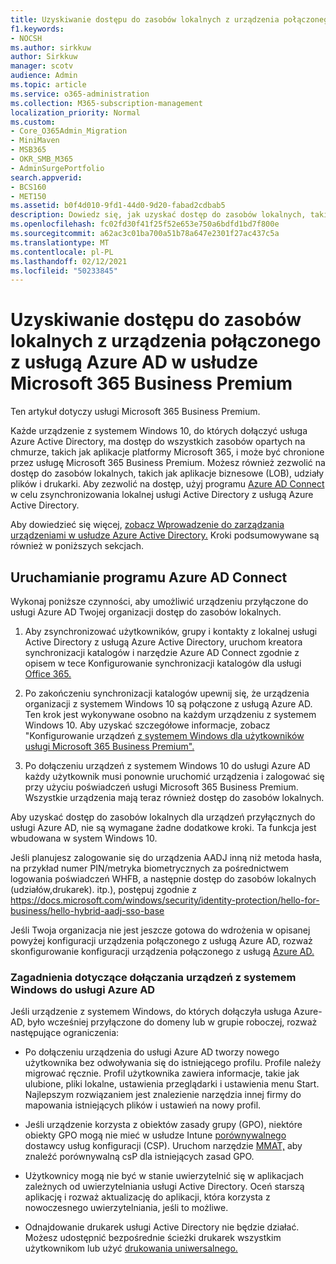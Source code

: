 ```yaml
---
title: Uzyskiwanie dostępu do zasobów lokalnych z urządzenia połączonego z usługą Azure AD w usłudze Microsoft 365 Business
f1.keywords:
- NOCSH
ms.author: sirkkuw
author: Sirkkuw
manager: scotv
audience: Admin
ms.topic: article
ms.service: o365-administration
ms.collection: M365-subscription-management
localization_priority: Normal
ms.custom:
- Core_O365Admin_Migration
- MiniMaven
- MSB365
- OKR_SMB_M365
- AdminSurgePortfolio
search.appverid:
- BCS160
- MET150
ms.assetid: b0f4d010-9fd1-44d0-9d20-fabad2cdbab5
description: Dowiedz się, jak uzyskać dostęp do zasobów lokalnych, takich jak aplikacje biznesowe, udziały plików i drukarki, z urządzenia z systemem Windows 10, do których dołączyć do usługi Azure Active Directory.
ms.openlocfilehash: fc02fd30f41f25f52e653e750a6bdfd1bd7f800e
ms.sourcegitcommit: a62ac3c01ba700a51b78a647e2301f27ac437c5a
ms.translationtype: MT
ms.contentlocale: pl-PL
ms.lasthandoff: 02/12/2021
ms.locfileid: "50233845"
---
```

# <a name="access-on-premises-resources-from-an-azure-ad-joined-device-in-microsoft-365-business-premium"></a>Uzyskiwanie dostępu do zasobów lokalnych z urządzenia połączonego z usługą Azure AD w usłudze Microsoft 365 Business Premium

Ten artykuł dotyczy usługi Microsoft 365 Business Premium.

Każde urządzenie z systemem Windows 10, do których dołączyć usługa Azure Active Directory, ma dostęp do wszystkich zasobów opartych na chmurze, takich jak aplikacje platformy Microsoft 365, i może być chronione przez usługę Microsoft 365 Business Premium. Możesz również zezwolić na dostęp do zasobów lokalnych, takich jak aplikacje biznesowe (LOB), udziały plików i drukarki. Aby zezwolić na dostęp, użyj programu [Azure AD Connect](https://docs.microsoft.com/azure/active-directory/connect/active-directory-aadconnect) w celu zsynchronizowania lokalnej usługi Active Directory z usługą Azure Active Directory. 

Aby dowiedzieć się więcej, [zobacz Wprowadzenie do zarządzania urządzeniami w usłudze Azure Active Directory.](https://docs.microsoft.com/azure/active-directory/device-management-introduction)
Kroki podsumowywane są również w poniższych sekcjach.
 
## <a name="run-azure-ad-connect"></a>Uruchamianie programu Azure AD Connect

Wykonaj poniższe czynności, aby umożliwić urządzeniu przyłączone do usługi Azure AD Twojej organizacji dostęp do zasobów lokalnych.
  
1. Aby zsynchronizować użytkowników, grupy i kontakty z lokalnej usługi Active Directory z usługą Azure Active Directory, uruchom kreatora synchronizacji katalogów i narzędzie Azure AD Connect zgodnie z opisem w tece Konfigurowanie synchronizacji katalogów dla usługi [Office 365.](https://docs.microsoft.com/microsoft-365/enterprise/set-up-directory-synchronization)
    
2. Po zakończeniu synchronizacji katalogów upewnij się, że urządzenia organizacji z systemem Windows 10 są połączone z usługą Azure AD. Ten krok jest wykonywane osobno na każdym urządzeniu z systemem Windows 10. Aby uzyskać szczegółowe informacje, zobacz "Konfigurowanie urządzeń [z systemem Windows dla użytkowników usługi Microsoft 365 Business Premium".](set-up-windows-devices.md) 
    
3. Po dołączeniu urządzeń z systemem Windows 10 do usługi Azure AD każdy użytkownik musi ponownie uruchomić urządzenia i zalogować się przy użyciu poświadczeń usługi Microsoft 365 Business Premium. Wszystkie urządzenia mają teraz również dostęp do zasobów lokalnych.
    
Aby uzyskać dostęp do zasobów lokalnych dla urządzeń przyłącznych do usługi Azure AD, nie są wymagane żadne dodatkowe kroki. Ta funkcja jest wbudowana w system Windows 10. 

Jeśli planujesz zalogowanie się do urządzenia AADJ inną niż metoda hasła, na przykład numer PIN/metryka biometrycznych za pośrednictwem logowania poświadczeń WHFB, a następnie dostęp do zasobów lokalnych (udziałów,drukarek). itp.), postępuj zgodnie z https://docs.microsoft.com/windows/security/identity-protection/hello-for-business/hello-hybrid-aadj-sso-base
  
Jeśli Twoja organizacja nie jest jeszcze gotowa do wdrożenia w opisanej powyżej konfiguracji urządzenia połączonego z usługą Azure AD, rozważ skonfigurowanie konfiguracji urządzenia połączonego z usługą [Azure AD.](manage-windows-devices.md)
  
### <a name="considerations-when-you-join-windows-devices-to-azure-ad"></a>Zagadnienia dotyczące dołączania urządzeń z systemem Windows do usługi Azure AD

Jeśli urządzenie z systemem Windows, do których dołączyła usługa Azure-AD, było wcześniej przyłączone do domeny lub w grupie roboczej, rozważ następujące ograniczenia:
  
- Po dołączeniu urządzenia do usługi Azure AD tworzy nowego użytkownika bez odwoływania się do istniejącego profilu. Profile należy migrować ręcznie. Profil użytkownika zawiera informacje, takie jak ulubione, pliki lokalne, ustawienia przeglądarki i ustawienia menu Start. Najlepszym rozwiązaniem jest znalezienie narzędzia innej firmy do mapowania istniejących plików i ustawień na nowy profil.

- Jeśli urządzenie korzysta z obiektów zasady grupy (GPO), niektóre obiekty GPO mogą nie mieć w usłudze Intune [porównywalnego](https://docs.microsoft.com/windows/configuration/provisioning-packages/how-it-pros-can-use-configuration-service-providers) dostawcy usług konfiguracji (CSP). Uruchom narzędzie [MMAT,](https://www.microsoft.com/download/details.aspx?id=45520) aby znaleźć porównywalną csP dla istniejących zasad GPO.

- Użytkownicy mogą nie być w stanie uwierzytelnić się w aplikacjach zależnych od uwierzytelniania usługi Active Directory. Oceń starszą aplikację i rozważ aktualizację do aplikacji, która korzysta z nowoczesnego uwierzytelniania, jeśli to możliwe.

- Odnajdowanie drukarek usługi Active Directory nie będzie działać. Możesz udostępnić bezpośrednie ścieżki drukarek wszystkim użytkownikom lub użyć [drukowania uniwersalnego.](https://aka.ms/UPDocs)
